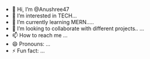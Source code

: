 - 👋 Hi, I’m @Anushree47
- 👀 I’m interested in  TECH...
- 🌱 I’m currently learning MERN.....
- 💞️ I’m looking to collaborate with different projects.. ...
- 📫 How to reach me ...
- 😄 Pronouns: ...
- ⚡ Fun fact: ...

<!---
Anushree47/Anushree47 is a ✨ special ✨ repository because its `README.md` (this file) appears on your GitHub profile.
You can click the Preview link to take a look at your changes.
--->
